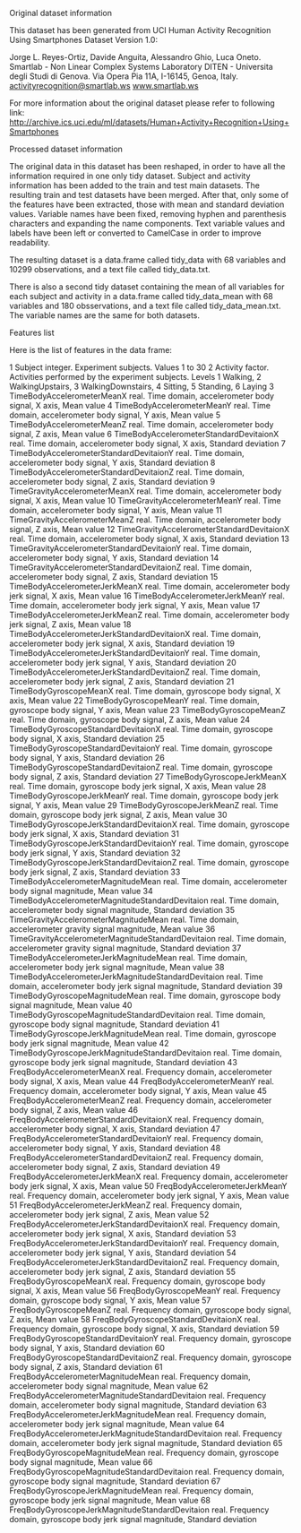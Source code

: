 Original dataset information

This dataset has been generated from UCI Human Activity Recognition Using Smartphones Dataset Version 1.0:

Jorge L. Reyes-Ortiz, Davide Anguita, Alessandro Ghio, Luca Oneto.
Smartlab - Non Linear Complex Systems Laboratory
DITEN - Universita degli Studi di Genova.
Via Opera Pia 11A, I-16145, Genoa, Italy.
activityrecognition@smartlab.ws
www.smartlab.ws

For more information about the original dataset please refer to following link: http://archive.ics.uci.edu/ml/datasets/Human+Activity+Recognition+Using+Smartphones

Processed dataset information

The original data in this dataset has been reshaped, in order to have all the information required in one only tidy dataset. Subject and activity information has been added to the train and test main datasets. The resulting train and test datasets have been merged. After that, only some of the features have been extracted, those with mean and standard deviation values. Variable names have been fixed, removing hyphen and parenthesis characters and expanding the name components. Text variable values and labels have been left or converted to CamelCase in order to improve readability.

The resulting dataset is a data.frame called tidy_data with 68 variables and 10299 observations, and a text file called tidy_data.txt.

There is also a second tidy dataset containing the mean of all variables for each subject and activity in a data.frame called tidy_data_mean with 68 variables and 180 obsservations, and a text file called tidy_data_mean.txt. The variable names are the same for both datasets.

Features list

Here is the list of features in the data frame:

1	Subject	 integer. Experiment subjects. Values 1 to 30
2	Activity	 factor. Activities performed by the experiment subjects. Levels  1 Walking, 2 WalkingUpstairs, 3 WalkingDownstairs, 4 Sitting, 5 Standing, 6 Laying
3	TimeBodyAccelerometerMeanX	 real. Time domain, accelerometer body signal, X axis, Mean value
4	TimeBodyAccelerometerMeanY	 real. Time domain, accelerometer body signal, Y axis, Mean value
5	TimeBodyAccelerometerMeanZ	 real. Time domain, accelerometer body signal, Z axis, Mean value
6	TimeBodyAccelerometerStandardDevitaionX	 real. Time domain, accelerometer body signal, X axis, Standard deviation
7	TimeBodyAccelerometerStandardDevitaionY	 real. Time domain, accelerometer body signal, Y axis, Standard deviation
8	TimeBodyAccelerometerStandardDevitaionZ	 real. Time domain, accelerometer body signal, Z axis, Standard deviation
9	TimeGravityAccelerometerMeanX	 real. Time domain, accelerometer body signal, X axis, Mean value
10	TimeGravityAccelerometerMeanY	 real. Time domain, accelerometer body signal, Y axis, Mean value
11	TimeGravityAccelerometerMeanZ	 real. Time domain, accelerometer body signal, Z axis, Mean value
12	TimeGravityAccelerometerStandardDevitaionX	 real. Time domain, accelerometer body signal, X axis, Standard deviation
13	TimeGravityAccelerometerStandardDevitaionY	 real. Time domain, accelerometer body signal, Y axis, Standard deviation
14	TimeGravityAccelerometerStandardDevitaionZ	 real. Time domain, accelerometer body signal, Z axis, Standard deviation
15	TimeBodyAccelerometerJerkMeanX	 real. Time domain, accelerometer body jerk signal, X axis, Mean value
16	TimeBodyAccelerometerJerkMeanY	 real. Time domain, accelerometer body jerk signal, Y axis, Mean value
17	TimeBodyAccelerometerJerkMeanZ	 real. Time domain, accelerometer body jerk signal, Z axis, Mean value
18	TimeBodyAccelerometerJerkStandardDevitaionX	 real. Time domain, accelerometer body jerk signal, X axis, Standard deviation
19	TimeBodyAccelerometerJerkStandardDevitaionY	 real. Time domain, accelerometer body jerk signal, Y axis, Standard deviation
20	TimeBodyAccelerometerJerkStandardDevitaionZ	 real. Time domain, accelerometer body jerk signal, Z axis, Standard deviation
21	TimeBodyGyroscopeMeanX	 real. Time domain, gyroscope body signal, X axis, Mean value
22	TimeBodyGyroscopeMeanY	 real. Time domain, gyroscope body signal, Y axis, Mean value
23	TimeBodyGyroscopeMeanZ	 real. Time domain, gyroscope body signal, Z axis, Mean value
24	TimeBodyGyroscopeStandardDevitaionX	 real. Time domain, gyroscope body signal, X axis, Standard deviation
25	TimeBodyGyroscopeStandardDevitaionY	 real. Time domain, gyroscope body signal, Y axis, Standard deviation
26	TimeBodyGyroscopeStandardDevitaionZ	 real. Time domain, gyroscope body signal, Z axis, Standard deviation
27	TimeBodyGyroscopeJerkMeanX	 real. Time domain, gyroscope body jerk signal, X axis, Mean value
28	TimeBodyGyroscopeJerkMeanY	 real. Time domain, gyroscope body jerk signal, Y axis, Mean value
29	TimeBodyGyroscopeJerkMeanZ	 real. Time domain, gyroscope body jerk signal, Z axis, Mean value
30	TimeBodyGyroscopeJerkStandardDevitaionX	 real. Time domain, gyroscope body jerk signal, X axis, Standard deviation
31	TimeBodyGyroscopeJerkStandardDevitaionY	 real. Time domain, gyroscope body jerk signal, Y axis, Standard deviation
32	TimeBodyGyroscopeJerkStandardDevitaionZ	 real. Time domain, gyroscope body jerk signal, Z axis, Standard deviation
33	TimeBodyAccelerometerMagnitudeMean	 real. Time domain, accelerometer body signal magnitude, Mean value
34	TimeBodyAccelerometerMagnitudeStandardDevitaion	 real. Time domain, accelerometer body signal magnitude, Standard deviation
35	TimeGravityAccelerometerMagnitudeMean	 real. Time domain, accelerometer gravity signal magnitude, Mean value
36	TimeGravityAccelerometerMagnitudeStandardDevitaion	 real. Time domain, accelerometer gravity signal magnitude, Standard deviation
37	TimeBodyAccelerometerJerkMagnitudeMean	 real. Time domain, accelerometer body jerk signal magnitude, Mean value
38	TimeBodyAccelerometerJerkMagnitudeStandardDevitaion	 real. Time domain, accelerometer body jerk signal magnitude, Standard deviation
39	TimeBodyGyroscopeMagnitudeMean	 real. Time domain, gyroscope body signal magnitude, Mean value
40	TimeBodyGyroscopeMagnitudeStandardDevitaion	 real. Time domain, gyroscope body signal magnitude, Standard deviation
41	TimeBodyGyroscopeJerkMagnitudeMean	 real. Time domain, gyroscope body jerk signal magnitude, Mean value
42	TimeBodyGyroscopeJerkMagnitudeStandardDevitaion	 real. Time domain, gyroscope body jerk signal magnitude, Standard deviation
43	FreqBodyAccelerometerMeanX	 real. Frequency domain, accelerometer body signal, X axis, Mean value
44	FreqBodyAccelerometerMeanY	 real. Frequency domain, accelerometer body signal, Y axis, Mean value
45	FreqBodyAccelerometerMeanZ	 real. Frequency domain, accelerometer body signal, Z axis, Mean value
46	FreqBodyAccelerometerStandardDevitaionX	 real. Frequency domain, accelerometer body signal, X axis, Standard deviation
47	FreqBodyAccelerometerStandardDevitaionY	 real. Frequency domain, accelerometer body signal, Y axis, Standard deviation
48	FreqBodyAccelerometerStandardDevitaionZ	 real. Frequency domain, accelerometer body signal, Z axis, Standard deviation
49	FreqBodyAccelerometerJerkMeanX	 real. Frequency domain, accelerometer body jerk signal, X axis, Mean value
50	FreqBodyAccelerometerJerkMeanY	 real. Frequency domain, accelerometer body jerk signal, Y axis, Mean value
51	FreqBodyAccelerometerJerkMeanZ	 real. Frequency domain, accelerometer body jerk signal, Z axis, Mean value
52	FreqBodyAccelerometerJerkStandardDevitaionX	 real. Frequency domain, accelerometer body jerk signal, X axis, Standard deviation
53	FreqBodyAccelerometerJerkStandardDevitaionY	 real. Frequency domain, accelerometer body jerk signal, Y axis, Standard deviation
54	FreqBodyAccelerometerJerkStandardDevitaionZ	 real. Frequency domain, accelerometer body jerk signal, Z axis, Standard deviation
55	FreqBodyGyroscopeMeanX	 real. Frequency domain, gyroscope body signal, X axis, Mean value
56	FreqBodyGyroscopeMeanY	 real. Frequency domain, gyroscope body signal, Y axis, Mean value
57	FreqBodyGyroscopeMeanZ	 real. Frequency domain, gyroscope body signal, Z axis, Mean value
58	FreqBodyGyroscopeStandardDevitaionX	 real. Frequency domain, gyroscope body signal, X axis, Standard deviation
59	FreqBodyGyroscopeStandardDevitaionY	 real. Frequency domain, gyroscope body signal, Y axis, Standard deviation
60	FreqBodyGyroscopeStandardDevitaionZ	 real. Frequency domain, gyroscope body signal, Z axis, Standard deviation
61	FreqBodyAccelerometerMagnitudeMean	 real. Frequency domain, accelerometer body signal magnitude, Mean value
62	FreqBodyAccelerometerMagnitudeStandardDevitaion	 real. Frequency domain, accelerometer body signal magnitude, Standard deviation
63	FreqBodyAccelerometerJerkMagnitudeMean	 real. Frequency domain, accelerometer body jerk signal magnitude, Mean value
64	FreqBodyAccelerometerJerkMagnitudeStandardDevitaion	 real. Frequency domain, accelerometer body jerk signal magnitude, Standard deviation
65	FreqBodyGyroscopeMagnitudeMean	 real. Frequency domain, gyroscope body signal magnitude, Mean value
66	FreqBodyGyroscopeMagnitudeStandardDevitaion	 real. Frequency domain, gyroscope body signal magnitude, Standard deviation
67	FreqBodyGyroscopeJerkMagnitudeMean	 real. Frequency domain, gyroscope body jerk signal magnitude, Mean value
68	FreqBodyGyroscopeJerkMagnitudeStandardDevitaion	 real. Frequency domain, gyroscope body jerk signal magnitude, Standard deviation
